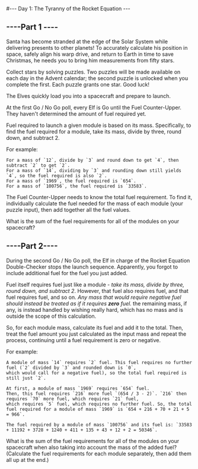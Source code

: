 #--- Day 1: The Tyranny of the Rocket Equation ---

## ----Part 1 ----

Santa has become stranded at the edge of the Solar System while delivering presents to other planets! 
To accurately calculate his position in space, safely align his warp drive, and return to Earth in time to save Christmas, 
he needs you to bring him measurements from fifty stars.

Collect stars by solving puzzles. Two puzzles will be made available on each day in the Advent calendar; 
the second puzzle is unlocked when you complete the first. Each puzzle grants one star. Good luck!

The Elves quickly load you into a spacecraft and prepare to launch.

At the first Go / No Go poll, every Elf is Go until the Fuel Counter-Upper. 
They haven't determined the amount of fuel required yet.

Fuel required to launch a given module is based on its mass. Specifically, to find the fuel required for a module, 
take its mass, divide by three, round down, and subtract 2.

For example:

    For a mass of `12`, divide by `3` and round down to get `4`, then subtract `2` to get `2`.
    For a mass of `14`, dividing by `3` and rounding down still yields `4`, so the fuel required is also `2`.
    For a mass of `1969`, the fuel required is `654`.
    For a mass of `100756`, the fuel required is `33583`.

The Fuel Counter-Upper needs to know the total fuel requirement. To find it, individually calculate the fuel needed for the mass of each module (your puzzle input), then add together all the fuel values.

What is the sum of the fuel requirements for all of the modules on your spacecraft?



## ----Part 2----

During the second Go / No Go poll, the Elf in charge of the Rocket Equation Double-Checker stops the launch sequence.
Apparently, you forgot to include additional fuel for the fuel you just added.

Fuel itself requires fuel just like a module - *take its mass, divide by three, round down, and subtract 2*.
However, that fuel also requires fuel, and that fuel requires fuel, and so on. 
*Any mass that would require negative fuel should instead be treated as if it requires **zero** fuel.* 
the remaining mass, if any, is instead handled by wishing really hard, which has no mass and is outside the scope of this calculation.

So, for each module mass, calculate its fuel and add it to the total. 
Then, treat the fuel amount you just calculated as the input mass and repeat the process, continuing until a fuel requirement is zero or negative. 

For example:

    A module of mass `14` requires `2` fuel. This fuel requires no further fuel (`2` divided by `3` and rounded down is `0`, 
    which would call for a negative fuel), so the total fuel required is still just `2`.
    
    At first, a module of mass `1969` requires `654` fuel. 
    Then, this fuel requires `216` more fuel `(654 / 3 - 2)`. `216` then requires `70` more fuel, which requires `21` fuel, 
    which requires `5` fuel, which requires no further fuel. So, the total fuel required for a module of mass `1969` is `654 + 216 + 70 + 21 + 5 = 966`.
    
    The fuel required by a module of mass `100756` and its fuel is: `33583 + 11192 + 3728 + 1240 + 411 + 135 + 43 + 12 + 2 = 50346`.

What is the sum of the fuel requirements for all of the modules on your spacecraft when also taking into account the mass of the added fuel? (Calculate the fuel requirements for each module separately, then add them all up at the end.)
